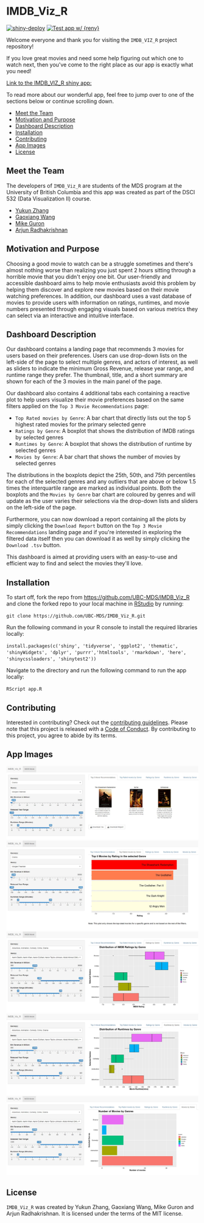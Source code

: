 # IMDB_Viz_R

[![shiny-deploy](https://github.com/UBC-MDS/IMDB_Viz_R/actions/workflows/deploy-app.yaml/badge.svg)](https://github.com/UBC-MDS/IMDB_Viz_R/actions/workflows/deploy-app.yaml) [![Test app w/ {renv}](https://github.com/UBC-MDS/IMDB_Viz_R/actions/workflows/testing.yaml/badge.svg)](https://github.com/UBC-MDS/IMDB_Viz_R/actions/workflows/testing.yaml)

Welcome everyone and thank you for visiting the `IMDB_VIZ_R` project repository!

If you love great movies and need some help figuring out which one to watch next, then you've come to the right place as our app is exactly what you need!

[Link to the IMDB_VIZ_R shiny app:](https://arjunrk.shinyapps.io/IMDB_Viz_R/)

To read more about our wonderful app, feel free to jump over to one of the sections below or continue scrolling down.

- [Meet the Team](#meet-the-team)
- [Motivation and Purpose](#motivation-and-purpose)
- [Dashboard Description](#dashboard-description)
- [Installation](#installation)
- [Contributing](#contributing)
- [App Images](#app-images)
- [License](#license)

## Meet the Team

The developers of `IMDB_Viz_R` are students of the MDS program at the University of British Columbia and this app was created as part of the DSCI 532 (Data Visualization II) course.

- [Yukun Zhang](https://github.com/yukunzGIT)
- [Gaoxiang Wang](https://github.com/louiewang820)
- [Mike Guron](https://github.com/mikeguron)
- [Arjun Radhakrishnan](https://github.com/rkrishnan-arjun)

## Motivation and Purpose

Choosing a good movie to watch can be a struggle sometimes and there's almost nothing worse than realizing you just spent 2 hours sitting through a horrible movie that you didn't enjoy one bit. Our user-friendly and accessible dashboard aims to help movie enthusiasts avoid this problem by helping them discover and explore new movies based on their movie watching preferences. In addition, our dashboard uses a vast database of movies to provide users with information on ratings, runtimes, and movie numbers presented through engaging visuals based on various metrics they can select via an interactive and intuitive interface.

## Dashboard Description

Our dashboard contains a landing page that recommends 3 movies for users based on their preferences. Users can use drop-down lists on the left-side of the page to select multiple genres, and actors of interest, as well as sliders to indicate the minimum Gross Revenue, release year range, and runtime range they prefer. The thumbnail, title, and a short summary are shown for each of the 3 movies in the main panel of the page.

Our dashboard also contains 4 additional tabs each containing a reactive plot to help users visualize their movie preferences based on the same filters applied on the `Top 3 Movie Recommendations` page:

- `Top Rated movies by Genre`: A bar chart that directly lists out the top 5 highest rated movies for the primary selected genre
- `Ratings by Genre`: A boxplot that shows the distribution of IMDB ratings by selected genres
- `Runtimes by Genre`: A boxplot that shows the distribution of runtime by selected genres
- `Movies by Genre`: A bar chart that shows the number of movies by selected genres

The distributions in the boxplots depict the 25th, 50th, and 75th percentiles for each of the selected genres and any outliers that are above or below 1.5 times the interquartile range are marked as individual points. Both the boxplots and the `Movies by Genre` bar chart are coloured by genres and will update as the user varies their selections via the drop-down lists and sliders on the left-side of the page. 

Furthermore, you can now download a report containing all the plots by simply clicking the `Download Report` button on the `Top 3 Movie Recommendations` landing page and if you're interested in exploring the filtered data itself then you can download it as well by simply clicking the `Download .tsv` button.

This dashboard is aimed at providing users with an easy-to-use and efficient way to find and select the movies they'll love.

## Installation

To start off, fork the repo from <https://github.com/UBC-MDS/IMDB_Viz_R> and clone the forked repo to your local machine in [RStudio](https://posit.co/download/rstudio-desktop/) by running:

`git clone https://github.com/UBC-MDS/IMDB_Viz_R.git`

Run the following command in your R console to install the required libraries locally:


`install.packages(c('shiny', 'tidyverse', 'ggplot2', 'thematic', 'shinyWidgets', 'dplyr', 'purrr','htmltools', 'rmarkdown', 'here', 'shinycssloaders', 'shinytest2'))`


Navigate to the directory and run the following command to run the app locally:

`RScript app.R`

## Contributing

Interested in contributing? Check out the [contributing guidelines](https://github.com/UBC-MDS/IMDB_Viz_R/blob/main/CONTRIBUTING.md). Please note that this project is released with a [Code of Conduct](https://github.com/UBC-MDS/IMDB_Viz_R/blob/main/CODE_OF_CONDUCT.md). By contributing to this project, you agree to abide by its terms.

## App Images

<img src="images/Recommendations.JPG"/>

<img src="images/Top_5_Movies.JPG"/>

<img src="images/Ratings_Plot.JPG"/>

<img src="images/Runtime_Plot.JPG"/>

<img src="images/Movie_counts.JPG"/>

## License

`IMDB_Viz_R` was created by Yukun Zhang, Gaoxiang Wang, Mike Guron and Arjun Radhakrishnan. It is licensed under the terms of the MIT license.
